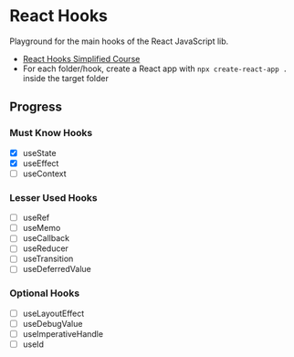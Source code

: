 # React Hooks

Playground for the main hooks of the React JavaScript lib.

- [React Hooks Simplified Course](https://courses.webdevsimplified.com/view/courses/react-hooks-simplified)
- For each folder/hook, create a React app with `npx create-react-app .` inside the target folder

## Progress

### Must Know Hooks

- [x] useState
- [x] useEffect
- [ ] useContext

### Lesser Used Hooks

- [ ] useRef
- [ ] useMemo
- [ ] useCallback
- [ ] useReducer
- [ ] useTransition
- [ ] useDeferredValue

### Optional Hooks

- [ ] useLayoutEffect
- [ ] useDebugValue
- [ ] useImperativeHandle
- [ ] useId
